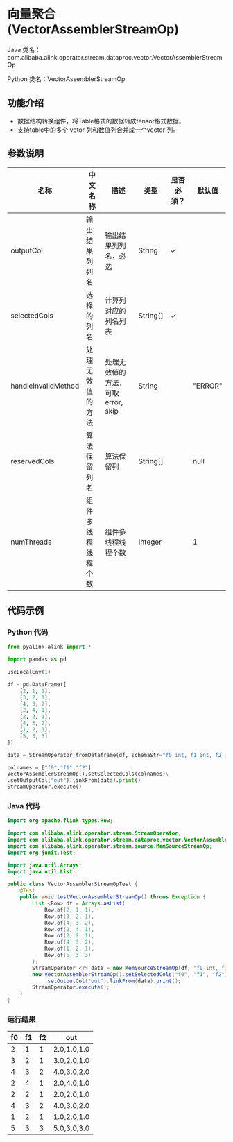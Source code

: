 # 向量聚合 (VectorAssemblerStreamOp)
Java 类名：com.alibaba.alink.operator.stream.dataproc.vector.VectorAssemblerStreamOp

Python 类名：VectorAssemblerStreamOp


## 功能介绍
* 数据结构转换组件，将Table格式的数据转成tensor格式数据。
* 支持table中的多个 vetor 列和数值列合并成一个vector 列。

## 参数说明

| 名称 | 中文名称 | 描述 | 类型 | 是否必须？ | 默认值 |
| --- | --- | --- | --- | --- | --- |
| outputCol | 输出结果列列名 | 输出结果列列名，必选 | String | ✓ |  |
| selectedCols | 选择的列名 | 计算列对应的列名列表 | String[] | ✓ |  |
| handleInvalidMethod | 处理无效值的方法 | 处理无效值的方法，可取 error, skip | String |  | "ERROR" |
| reservedCols | 算法保留列名 | 算法保留列 | String[] |  | null |
| numThreads | 组件多线程线程个数 | 组件多线程线程个数 | Integer |  | 1 |


## 代码示例
### Python 代码
```python
from pyalink.alink import *

import pandas as pd

useLocalEnv(1)

df = pd.DataFrame([
    [2, 1, 1],
    [3, 2, 1],
    [4, 3, 2],
    [2, 4, 1],
    [2, 2, 1],
    [4, 3, 2],
    [1, 2, 1],
    [5, 3, 3]
])

data = StreamOperator.fromDataframe(df, schemaStr="f0 int, f1 int, f2 int")

colnames = ["f0","f1","f2"]
VectorAssemblerStreamOp().setSelectedCols(colnames)\
.setOutputCol("out").linkFrom(data).print()
StreamOperator.execute()
```
### Java 代码
```java
import org.apache.flink.types.Row;

import com.alibaba.alink.operator.stream.StreamOperator;
import com.alibaba.alink.operator.stream.dataproc.vector.VectorAssemblerStreamOp;
import com.alibaba.alink.operator.stream.source.MemSourceStreamOp;
import org.junit.Test;

import java.util.Arrays;
import java.util.List;

public class VectorAssemblerStreamOpTest {
	@Test
	public void testVectorAssemblerStreamOp() throws Exception {
		List <Row> df = Arrays.asList(
			Row.of(2, 1, 1),
			Row.of(3, 2, 1),
			Row.of(4, 3, 2),
			Row.of(2, 4, 1),
			Row.of(2, 2, 1),
			Row.of(4, 3, 2),
			Row.of(1, 2, 1),
			Row.of(5, 3, 3)
		);
		StreamOperator <?> data = new MemSourceStreamOp(df, "f0 int, f1 int, f2 int");
		new VectorAssemblerStreamOp().setSelectedCols("f0", "f1", "f2")
			.setOutputCol("out").linkFrom(data).print();
		StreamOperator.execute();
	}
}
```

### 运行结果
f0 | f1 | f2 | out
---|----|----|----
2|1|1|2.0,1.0,1.0
3|2|1|3.0,2.0,1.0
4|3|2|4.0,3.0,2.0
2|4|1|2.0,4.0,1.0
2|2|1|2.0,2.0,1.0
4|3|2|4.0,3.0,2.0
1|2|1|1.0,2.0,1.0
5|3|3|5.0,3.0,3.0





